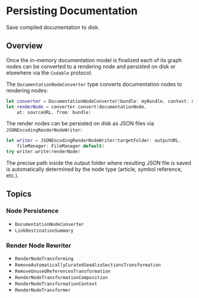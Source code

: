 # Persisting Documentation

Save compiled documentation to disk.

## Overview

Once the in-memory documentation model is finalized each of its graph nodes can be converted to a rendering node and persisted on disk or elsewhere via the `Codable` protocol.

The ``DocumentationNodeConverter`` type converts documentation nodes to rendering nodes:

```swift
let converter = DocumentationNodeConverter(bundle: myBundle, context: myContext)
let renderNode = converter.convert(documentationNode, 
    at: sourceURL, from: bundle)
```

The render nodes can be persisted on disk as JSON files via `JSONEncodingRenderNodeWriter`:

```swift
let writer = JSONEncodingRenderNodeWriter(targetFolder: outputURL, 
    fileManager: FileManager.default)
try writer.write(renderNode)
```

The precise path inside the output folder where resulting JSON file is saved is automatically determined by the node type (article, symbol reference, etc.).

## Topics

### Node Persistence

- ``DocumentationNodeConverter``
- ``LinkDestinationSummary``

### Render Node Rewriter

- ``RenderNodeTransforming``
- ``RemoveAutomaticallyCuratedSeeAlsoSectionsTransformation``
- ``RemoveUnusedReferencesTransformation``
- ``RenderNodeTransformationComposition``
- ``RenderNodeTransformationContext``
- ``RenderNodeTransformer``

<!-- Copyright (c) 2021-2024 Apple Inc and the Swift Project authors. All Rights Reserved. -->
